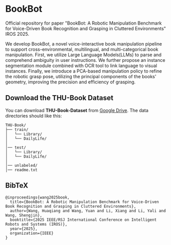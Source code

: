 # BookBot
Official repository for paper "BookBot: A Robotic Manipulation Benchmark for Voice-Driven Book Recognition and Grasping in Cluttered Environments" IROS 2025. 


We develop BookBot, a novel voice-interactive book manipulation pipeline to support cross-environmental, multilingual, and multi-categorical book manipulation. First, we utilize Large Language Models(LLMs) to parse and comprehend ambiguity in user instructions. We further propose an instance segmentation module combined with OCR tool to link language to visual instances. Finally, we introduce a PCA-based manipulation policy to refine the robotic grasp pose, utilizing the principal components of the books' geometry, improving the precision and efficiency of grasping.


## Download the THU-Book Dataset


You can download **THU-Book-Dataset** from [Google Drive](https://drive.google.com/file/d/1mGTs6JEbuz8g1IOKGmzvo6EaXX9RWRxe/view?usp=sharing).
The data directories should like this:

```
THU-Book/
├── train/
│   └── Library/
│   └── DailyLife/
│ 
│── test/
│   └── Library/
│   └── DailyLife/
│ 
│── unlabeled/
│── readme.txt
```



## BibTeX
```
@inproceedings{wang2025book,
  title={BookBot: A Robotic Manipulation Benchmark for Voice-Driven Book Recognition and Grasping in Cluttered Environments},
  author={Wang, Huaqiang and Wang, Yuan and Li, Xiang and Li, Yali and Wang, Shengjin},
  booktitle={2025 IEEE/RSJ International Conference on Intelligent Robots and Systems (IROS)},
  year={2025},
  organization={IEEE}
}
```



